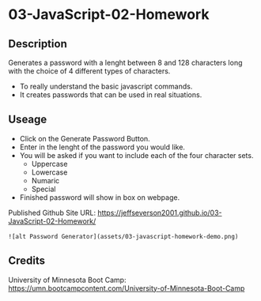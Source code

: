# 03-JavaScript-02-Homework

## Description

Generates a password with a lenght between 8 and 128 characters long with the choice of 4 different types of characters.

- To really understand the basic javascript commands.
- It creates passwords that can be used in real situations.


##  Useage

- Click on the Generate Password Button.
- Enter in the lenght of the password you would like.
- You will be asked if you want to include each of the four character sets.
    - Uppercase
    - Lowercase
    - Numaric
    - Special
- Finished password will show in box on webpage.

Published Github Site URL:
https://jeffseverson2001.github.io/03-JavaScript-02-Homework/

    ![alt Password Generator](assets/03-javascript-homework-demo.png)

##  Credits

University of Minnesota Boot Camp:
https://umn.bootcampcontent.com/University-of-Minnesota-Boot-Camp
